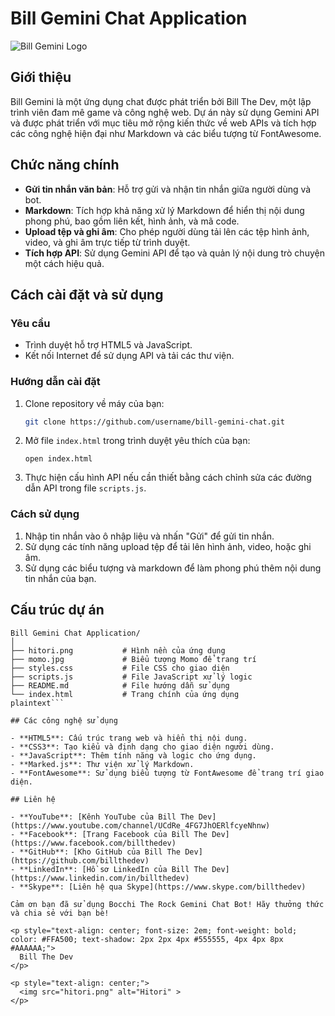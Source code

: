 # Bill Gemini Chat Application

![Bill Gemini Logo](rem.png)

## Giới thiệu

Bill Gemini là một ứng dụng chat được phát triển bởi Bill The Dev, một lập trình viên đam mê game và công nghệ web. Dự án này sử dụng Gemini API và được phát triển với mục tiêu mở rộng kiến thức về web APIs và tích hợp các công nghệ hiện đại như Markdown và các biểu tượng từ FontAwesome.

## Chức năng chính

- **Gửi tin nhắn văn bản**: Hỗ trợ gửi và nhận tin nhắn giữa người dùng và bot.
- **Markdown**: Tích hợp khả năng xử lý Markdown để hiển thị nội dung phong phú, bao gồm liên kết, hình ảnh, và mã code.
- **Upload tệp và ghi âm**: Cho phép người dùng tải lên các tệp hình ảnh, video, và ghi âm trực tiếp từ trình duyệt.
- **Tích hợp API**: Sử dụng Gemini API để tạo và quản lý nội dung trò chuyện một cách hiệu quả.

## Cách cài đặt và sử dụng

### Yêu cầu

- Trình duyệt hỗ trợ HTML5 và JavaScript.
- Kết nối Internet để sử dụng API và tải các thư viện.

### Hướng dẫn cài đặt

1. Clone repository về máy của bạn:
    ```bash
    git clone https://github.com/username/bill-gemini-chat.git
    ```

2. Mở file `index.html` trong trình duyệt yêu thích của bạn:
    ```plaintext
    open index.html
    ```

3. Thực hiện cấu hình API nếu cần thiết bằng cách chỉnh sửa các đường dẫn API trong file `scripts.js`.

### Cách sử dụng

1. Nhập tin nhắn vào ô nhập liệu và nhấn "Gửi" để gửi tin nhắn.
2. Sử dụng các tính năng upload tệp để tải lên hình ảnh, video, hoặc ghi âm.
3. Sử dụng các biểu tượng và markdown để làm phong phú thêm nội dung tin nhắn của bạn.

## Cấu trúc dự án

```plaintext
Bill Gemini Chat Application/
│
├── hitori.png           # Hình nền của ứng dụng
├── momo.jpg             # Biểu tượng Momo để trang trí
├── styles.css           # File CSS cho giao diện
├── scripts.js           # File JavaScript xử lý logic
├── README.md            # File hướng dẫn sử dụng
└── index.html           # Trang chính của ứng dụng
plaintext```

## Các công nghệ sử dụng

- **HTML5**: Cấu trúc trang web và hiển thị nội dung.
- **CSS3**: Tạo kiểu và định dạng cho giao diện người dùng.
- **JavaScript**: Thêm tính năng và logic cho ứng dụng.
- **Marked.js**: Thư viện xử lý Markdown.
- **FontAwesome**: Sử dụng biểu tượng từ FontAwesome để trang trí giao diện.

## Liên hệ

- **YouTube**: [Kênh YouTube của Bill The Dev](https://www.youtube.com/channel/UCdRe_4FG7JhOERlfcyeNhnw)
- **Facebook**: [Trang Facebook của Bill The Dev](https://www.facebook.com/billthedev)
- **GitHub**: [Kho GitHub của Bill The Dev](https://github.com/billthedev)
- **LinkedIn**: [Hồ sơ LinkedIn của Bill The Dev](https://www.linkedin.com/in/billthedev)
- **Skype**: [Liên hệ qua Skype](https://www.skype.com/billthedev)

Cảm ơn bạn đã sử dụng Bocchi The Rock Gemini Chat Bot! Hãy thưởng thức và chia sẻ với bạn bè!

<p style="text-align: center; font-size: 2em; font-weight: bold; color: #FFA500; text-shadow: 2px 2px 4px #555555, 4px 4px 8px #AAAAAA;">
  Bill The Dev
</p>

<p style="text-align: center;">
  <img src="hitori.png" alt="Hitori" >
</p>
